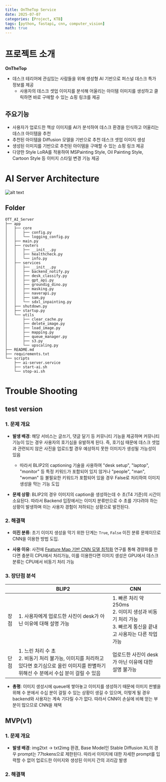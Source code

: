 ```yaml
---
title: OnTheTop Service
date: 2025-07-07
categories: [Project, KTB]
tags: [python, fastapi, cnn, computer_vision]
math: true
---
```

# 프로젝트 소개
**OnTheTop**<br/>

- 데스크 테리어에 관심있는 사람들을 위해 생성형 AI 기반으로 퍼스널 데스크 특가 정보를 제공
  - 사용자의 데스크 셋업 이미지를 분석해 어울리는 아이템 이미지를 생성하고 클릭하면 바로 구매할 수 있는 쇼핑 링크를 제공
  
## 주요기능
- 사용자가 업로드한 책상 이미지를 AI가 분석하여 데스크 환경을 인식하고 어울리는 데스크 아이템을 추천
- 추천된 아이템을 Diffusion 모델을 기반으로 추천 데스크 셋업 이미지 생성
- 생성된 이미지를 기반으로 추천된 아이템을 구매할 수 있는 쇼핑 링크 제공
- 다양한 Style LoRA를 적용하여 MSPainting Style, Oil Painting Style, Cartoon Style 등 이미지 스타일 변경 기능 제공

# AI Server Architecture
![alt text](/assets/images/OTT_AI_Architect_v1.drawio.png)

## Folder
```
OTT_AI_Server
├── app
│   ├── core
│   │   ├── config.py
│   │   └── logging_config.py
│   ├── main.py
│   ├── routers
│   │   ├── __init__.py
│   │   ├── healthcheck.py
│   │   └── info.py
│   ├── services
│   │   ├── __init__.py
│   │   ├── backend_notify.py
│   │   ├── desk_classify.py
│   │   ├── gpt_api.py
│   │   ├── groundig_dino.py
│   │   ├── masking.py
│   │   ├── naverapi.py
│   │   ├── sam.py
│   │   └── sdxl_inpainting.py
│   ├── shutdown.py
│   ├── startup.py
│   └── utils
│       ├── clear_cache.py
│       ├── delete_image.py
│       ├── load_image.py
│       ├── mapping.py
│       ├── queue_manager.py
│       ├── s3.py
│       └── upscaling.py
├── README.md
├── requirements.txt
└── scripts
    ├── ai-server.service
    ├── start-ai.sh
    └── stop-ai.sh
```

# Trouble Shooting
## test version
### 1. 문제 개요
- **발생 배경**: 해당 서비스는 글쓰기, 댓글 달기 등 커뮤니티 기능을 제공하며 커뮤니티 기능이 있는 경우 사용자의 호기심을 유발하게 된다. 즉, 호기심 때문에 데스크 셋업과 관련되지 않은 사진을 업로드할 경우 예상하지 못한 이미지가 생성될 가능성이 있음
  - 따라서 BLIP2의 captioning 기술을 사용하여 "desk setup", "laptop", "monitor" 등 특정 키워드가 포함되어 있지 않거나 "people", "man", "woman" 등 불필요한 키워드가 포함되어 있을 경우 False로 처리하여 이미지 생성을 막는 기능 도입

- **문제 상황**: BLIP2의 경우 이미지의 caption을 생성하는데 수 초(T4 기준)의 시간이 소요된다. 따라서 Backend 입장에서는 이미지 분류만으로 수 초를 기다려야 하는 상황이 발생하며 이는 사용자 경험이 저하되는 상황으로 발전된다.

### 2. 해결책
- **이진 분류**: 초기 이미지 생성을 막기 위한 단계는 `True`, `False` 이진 분류 문제이므로 CNN을 이용한 방법 도입.

- **사용 이유**: 사전에 [Feature Map 기반 CNN 모델 최적화](/project/ktb/cnn_project/) 연구를 통해 경량화를 한다면 충분히 CPU에서 처리가능, 이를 이용한다면 이미지 생성은 GPU에서 데스크 분류는 CPU에서 비동기 처리 가능

### 3. 장단점 분석
||BLIP2|CNN|
|--|--|--|
|장점|1. 사용자에게 업로드한 사진이 desk가 아닌 이유에 대해 설명 가능|1. 빠른 처리 약 250ms<br/> 2. 이미지 생성과 비동기 처리 가능<br/> 3. 빠르게 통신을 끝내고 사용자는 다른 작업 가능|
|단점|1. 느린 처리 수 초<br/> 2. 비동기 처리 불가능, 이미지를 처리하고 있다면 호기심으로 올린 이미지를 판별하기 위해선 수 분에서 수십 분이 걸릴 수 있음|업로드한 사진이 desk가 아닌 이유에 대한 설명 불가능|

- **총평**: 이미지 생성시에 queue에 쌓아놓고 이미지를 생성하기 때문에 이미지 판별을 위해 수 분에서 수십 분이 걸릴 수 있는 상황이 생길 수 있으며, 이렇게 될 경우 backend와 사용자는 계속 기다릴 수가 없다. 따라서 CNN이 손실에 비해 얻는 부분이 많으므로 CNN을 채택

## MVP(v1)
### 1. 문제 개요
- **발생 배경**: img2txt → txt2img 환경, Base Model인 Stable Diffusion XL의 경우 prompt는 77tokens으로 제한된다. 따라서 이미지에 대한 자세한 prompt를 입력할 수 없어 업로드한 이미지와 생성된 이미지 간의 괴리감 발생

### 2. 해결책